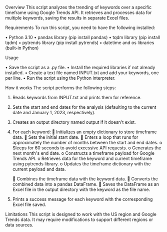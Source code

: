 Overview
This script analyzes the trending of keywords over a specific timeframe using Google Trends API. It retrieves and processes data for multiple keywords, saving the results in separate Excel files.

Requirements
To run this script, you need to have the following installed:

•	Python 3.10
•	pandas library (pip install pandas)
•	tqdm library (pip install tqdm)
•	pytrends library (pip install pytrends)
•	datetime and os libraries (built-in Python)

Usage

•	Save the script as a .py file.
•	Install the required libraries if not already installed.
•	Create a text file named INPUT.txt and add your keywords, one per line.
•	Run the script using the Python interpreter.

How it works
The script performs the following steps:

1.	Reads keywords from INPUT.txt and prints them for reference.
2.	Sets the start and end dates for the analysis (defaulting to the current date and January 1, 2023, respectively).
3.	Creates an output directory named output if it doesn't exist.
4.	For each keyword:
      	Initializes an empty dictionary to store timeframe data.
      	Sets the initial start date.
      	Enters a loop that runs for approximately the number of months between the start and end dates.
           o	Sleeps for 60 seconds to avoid excessive API requests.
           o	Generates the next month's end date.
           o	Constructs a timeframe payload for Google Trends API.
           o	Retrieves data for the keyword and current timeframe using pytrends library.
           o	Updates the timeframe dictionary with the current payload and data.

      	Combines the timeframe data with the keyword data.
      	Converts the combined data into a pandas DataFrame.
      	Saves the DataFrame as an Excel file in the output directory with the keyword as the file name.
5.	Prints a success message for each keyword with the corresponding Excel file saved.


Limitations
This script is designed to work with the US region and Google Trends data. It may require modifications to support different regions or data sources.
